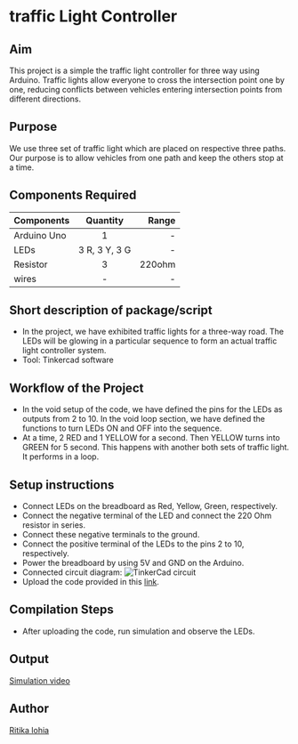 # traffic Light Controller


## Aim

This project is a simple the traffic light controller for three way using Arduino. Traffic lights allow everyone to cross the intersection point one by one, reducing conflicts between vehicles entering intersection points from different directions. 


## Purpose

We use three set of traffic light which are placed on respective three paths. Our purpose is to allow vehicles from one path and keep the others stop at a time. 


## Components Required

| Components  |      Quantity |  Range|
|----------   |:-------------:|------:|
| Arduino Uno |  1            |   -   |
| LEDs        |3 R, 3 Y, 3 G  |   -   |
| Resistor    |     3         |220ohm |
|wires        | -             | -     |


## Short description of package/script

- In the project, we have exhibited traffic lights for a three-way road. The LEDs will be glowing in a particular sequence to form an actual traffic light controller system.
- Tool: Tinkercad software

## Workflow of the Project

- In the void setup of the code, we have defined the pins for the LEDs as outputs from 2 to 10. In the void loop section, we have defined the functions to turn LEDs ON and OFF into the sequence.
- At a time, 2 RED and 1 YELLOW for a second. Then YELLOW turns into GREEN for 5 second. This happens with another both sets of traffic light. It performs in a loop.


## Setup instructions

- Connect LEDs on the breadboard as Red, Yellow, Green, respectively.
- Connect the negative terminal of the LED and connect the 220 Ohm resistor in series.
- Connect these negative terminals to the ground.
- Connect the positive terminal of the LEDs to the pins 2 to 10, respectively.
- Power the breadboard by using 5V and GND on the Arduino.
- Connected circuit diagram:
  ![TinkerCad circuit](https://github.com/ritikalohia/IoT-Spot/blob/main/Minor%20Scripts/Arduino/Traffic%20Light%20Controller/Images/circuit_diagram.png)
- Upload the code provided in this [link](https://github.com/ritikalohia/IoT-Spot/blob/main/Minor%20Scripts/Arduino/Traffic%20Light%20Controller/traffic_light_code.ino).


## Compilation Steps

- After uploading the code, run simulation and observe the LEDs.


## Output
[Simulation video](https://github.com/ritikalohia/IoT-Spot/blob/main/Minor%20Scripts/Arduino/Traffic%20Light%20Controller/Images/simulation_video.mp4)

## Author

[Ritika lohia](https://github.com/ritikalohia/)



